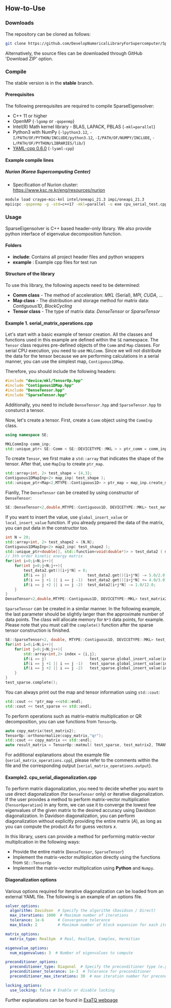 ## How-to-Use

### Downloads
The repository can be cloned as follows:
```bash
git clone https://github.com/DevelopNumericalLibraryForSupercomputer/SparseEigensolver.git
```
Alternatively, the source files can be downloaded through GitHub 'Download ZIP' option.


### Compile

The stable version is in the **stable** branch.

#### Prerequisites
The following prerequisites are required to compile SparseEigensolver:
* C++ 11 or higher
* OpenMP (`-lgomp` or `-qopenmp`)
* Intel(R) Math kernel library - BLAS, LAPACK, PBLAS (`-mkl=parallel`)
* Python3 with NumPy (`-lpython3.12`, `-I/PATH/OF/PYTHON/INCLUDE/python3.12`, `-I/PATH/OF/NUMPY/INCLUDE`, `-L/PATH/OF/PYTHON/LIBRARIES/lib/`)
* [YAML-cpp 0.6.0](https://github.com/jbeder/yaml-cpp) (`-lyaml-cpp`)

#### Example compile lines
##### Nurion (Korea Supercomputing Center)
* Specification of Nurion cluster: https://www.ksc.re.kr/eng/resources/nurion

```bash
module load craype-mic-knl intel/oneapi_21.3 impi/oneapi_21.3
mpiicpc -qopenmp -g -std=c++17 -mkl=parallel -o exe cpu_serial_test.cpp -L/apps/compiler/intel/oneapi_21.3/mkl/2021.3.0/lib/intel64/ -I/PATH/OF/PYTHON/INCLUDE/python3.12/ -I/PATH/OF/NUMPY/INCLUDE/ -I/PATH/OF/SparseEigensolver/include/ -L/PATH/OF/PYTHON/LIBRARIES/lib/ -lpython3.12
```

### Usage

SparseEigensolver is C++ based header-only library. We also provide python interface of eigenvalue decomposition function.

#### Folders
- **include**: Contains all project header files and python wrappers
- **example** : Example cpp files for test run

#### Structure of the library 

To use this library, the following aspects need to be determined:

- **Comm class** - The method of acceleration: *MKL* (Serial), *MPI*, *CUDA*, ...
- **Map class** - The distribution and storage method for matrix data: *Contiguous1D*, *BlockCycling*
- **Tensor class** - The type of matrix data: *DenseTensor* or *SparseTensor*

#### Example 1. serial_matrix_operations.cpp

Let's start with a basic example of tensor creation.
All the classes and functions used in this example are defined within the `SE` namespace.
The `Tensor` class requires pre-defined objects of the `Comm` and `Map` classes.
For serial CPU execution, you need to use `MKLComm`.
Since we will not distribute the data for the tensor because we are performing calculations in a serial manner, you can use the simplest map,  `Contiguous1DMap`.

Therefore, you should include the following headers:
```cpp
#include "device/mkl/TensorOp.hpp"
#include "Contiguous1DMap.hpp"
#include "DenseTensor.hpp"
#include "SparseTensor.hpp"
```
Additionally, you need to include `DenseTensor.hpp` and `SparseTensor.hpp` to consturct a tensor.

Now, let's create a tensor. First, create a `Comm` object using the `CommInp` class.

```cpp
using namespace SE;

MKLCommInp comm_inp;
std::unique_ptr< SE::Comm < SE::DEVICETYPE::MKL > > ptr_comm = comm_inp.create_comm();
```

To create `Tensor`, we first make a `std::array` that indicates the shape of the tensor. After that, use `MapInp` to create `ptr_map`.
```cpp
std::array<int, 2> test_shape = {4,3};
Contiguous1DMapInp<2> map_inp( test_shape );
std::unique_ptr<Map<2,MTYPE::Contiguous1D> > ptr_map = map_inp.create_map();
```

Fianlly, The `DenseTensor` can be created by using constructor of `DenseTensor`:
```cpp
SE::DenseTensor<2,double,MTYPE::Contiguous1D, DEVICETYPE::MKL> test_matrix(ptr_comm,ptr_map);
```

If you want to insert the value, use `global_insert_value` or `local_insert_value` function.
If you already prepared the data of the matrix, you can put data in the constructor too.

```cpp
int N = 20;
std::array<int, 2> test_shape2 = {N,N};
Contiguous1DMapInp<2> map2_inp( test_shape2 );
std::unique_ptr<double[], std::function<void(double*)> > test_data2 ( malloc<double, DEVICETYPE::MKL>(N*N), free<DEVICETYPE::MKL> );
// 3th order kinetic energy matrix
for(int i=0;i<N;i++){
    for(int j=0;j<N;j++){
        test_data2.get()[i+j*N] = 0;
        if(i == j)                  test_data2.get()[i+j*N] -= 5.0/2.0;
        if(i == j +1 || i == j -1)  test_data2.get()[i+j*N] += 4.0/3.0;
        if(i == j +2 || i == j -2)  test_data2[i+j*N] -= 1.0/12.0;
    }
}
DenseTensor<2,double,MTYPE::Contiguous1D, DEVICETYPE::MKL> test_matrix2(ptr_comm, map2_inp.create_map(), std::move(test_data2));
``` 

`SparseTensor` can be created in a similar manner. In the following example, the last parameter should be slightly larger than the approximate number of data points. The class will allocate memory for `N*3` data points, for example. Please note that you must call the `complete()` function after the sparse tensor construction is finished.

```cpp
SE::SparseTensor<2, double, MTYPE::Contiguous1D, DEVICETYPE::MKL> test_sparse( ptr_comm, map2_inp.create_map(), N*3);
for(int i=0;i<N;i++){
    for(int j=0;j<N;j++){
        std::array<int,2> index = {i,j};
        if(i == j)                   test_sparse.global_insert_value(index, - 5.0/2.0);
        if(i == j +1 || i == j -1)   test_sparse.global_insert_value(index, 4.0/3.0);
        if(i == j +2 || i == j -2)   test_sparse.global_insert_value(index, (-1.0)/12.0);
    }
}
test_sparse.complete();
```

You can always print out the map and tensor information using `std::cout`:

```cpp
std::cout << *ptr_map <<std::endl;
std::cout << test_sparse << std::endl; 
```

To perform operations such as matrix-matrix multiplication or QR decomposition, you can use functions from `TensorOp`.

```cpp
auto copy_matrix(test_matrix2);
TensorOp::orthonormalize(copy_matrix,"qr");
std::cout << copy_matrix << std::endl;
auto result_matrix = TensorOp::matmul( test_sparse, test_matrix2, TRANSTYPE::N, TRANSTYPE::N);
```

For additional explanations about the example file (`serial_matrix_operations.cpp`), please refer to the comments within the file and the corresponding output (`serial_matrix_operations.output`).

#### Example2. cpu_serial_diagonalization.cpp
To perform matrix diagonalization, you need to decide whether you want to use direct diagonalization (for `DenseTensor` only) or iterative diagonalization.
If the user provides a method to perform matrix-vector multiplication (`TensorOperation`) in any form, we can use it to converge the lowest few eigenvalues of the given matrix to the desired accuracy using Davidson diagonalization.
In Davidson diagonalization, you can perform diagonalization without explicitly providing the entire matrix ($A$), as long as you can compute the product $Ax$ for guess vectors $x$.

In this library, users can provide a method for performing matrix-vector multiplication in the following ways:

- Provide the entire matrix (`DenseTensor`, `SparseTensor`)
- Implement the matrix-vector multiplication directly using the functions from `SE::TensorOp`
- Implement the matrix-vector multiplication using **Python** and `Numpy`.

#### Diagonalization options
Various options required for iterative diagonalization can be loaded from an external YAML file.
The following is an example of an options file.

```yaml
solver_options:
  algorithm: Davidson  # Specify the algorithm (Davidson / Direct)
  max_iterations: 1000  # Maximum number of iterations
  tolerance: 1e-6      # Convergence tolerance
  max_block: 2         # Maximum number of block expansion for each iteration

matrix_options:
  matrix_type: RealSym  # Real, RealSym, Complex, Hermitian

eigenvalue_options:
  num_eigenvalues: 3  # Number of eigenvalues to compute

preconditioner_options:
  preconditioner_type: Diagonal  # Specify the preconditioner type (e.g., Diagonal, ISI2)
  preconditioner_tolerance: 1e-3  # Tolerance for preconditioner
  preconditioner_max_iterations: 30  # max iteration number for preconditioner

locking_options:
  use_locking: false # Enable or disable locking
```
Further explanations can be found in [ExaTQ webpage](https://www.exatq.net/)
